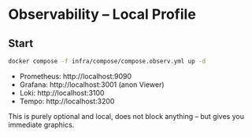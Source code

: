 # Observability – Local Profile

## Start
```bash
docker compose -f infra/compose/compose.observ.yml up -d
```

- Prometheus: http://localhost:9090
- Grafana:    http://localhost:3001 (anon Viewer)
- Loki:       http://localhost:3100
- Tempo:      http://localhost:3200

This is purely optional and local, does not block anything – but gives you immediate graphics.
